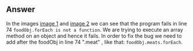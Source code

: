 ## Answer

In the images [image 1](fail.jpeg) and [image 2](fail2.jpeg) we can see that the program fails in line 74 `foodObj.forEach is not a function`. We are trying to execute an array method on an object and hence it fails.
In order to fix the bug we need to add after the foodObj in line 74 ".meat" , like that: `foodObj.meats.forEach`.
